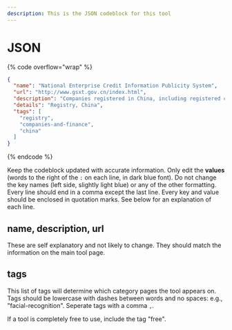 ```yaml
---
description: This is the JSON codeblock for this tool
---
```


# JSON

{% code overflow="wrap" %}
```json
{
  "name": "National Enterprise Credit Information Publicity System",
  "url": "http://www.gsxt.gov.cn/index.html",
  "description": "Companies registered in China, including registered capital, legal representative, incorporation date, penalty history and business irregularity records.",
  "details": "Registry, China",
  "tags": [
    "registry",
    "companies-and-finance",
    "china"
  ]
}
```
{% endcode %}

Keep the codeblock updated with accurate information. Only edit the **values** (words to the right of the `:` on each line, in dark blue font). Do not change the key names (left side, slightly light blue) or any of the other formatting. Every line should end in a comma except the last line. Every key and value should be enclosed in quotation marks. See below for an explanation of each line.&#x20;

## name, description, url

These are self explanatory and not likely to change. They should match the information on the main tool page.

## tags

This list of tags will determine which category pages the tool appears on. Tags should be lowercase with dashes between words and no spaces: e.g., "facial-recognition". Seperate tags with a comma `,`.

If a tool is completely free to use, include the tag "free".

